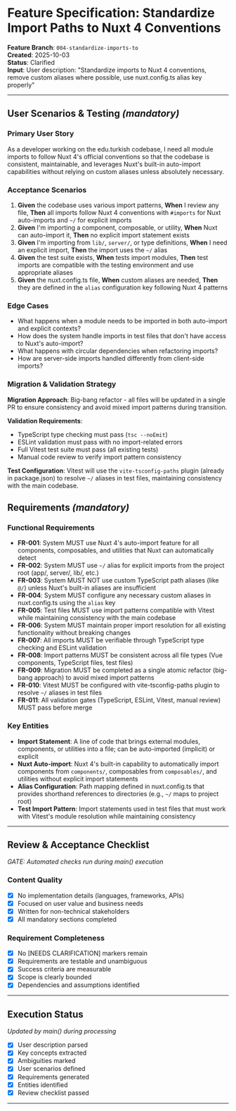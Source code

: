 # Feature Specification: Standardize Import Paths to Nuxt 4 Conventions

**Feature Branch**: `004-standardize-imports-to`  
**Created**: 2025-10-03  
**Status**: Clarified  
**Input**: User description: "Standardize imports to Nuxt 4 conventions, remove custom aliases where possible, use nuxt.config.ts alias key properly"

---

## User Scenarios & Testing _(mandatory)_

### Primary User Story

As a developer working on the edu.turkish codebase, I need all module imports to follow Nuxt 4's official conventions so that the codebase is consistent, maintainable, and leverages Nuxt's built-in auto-import capabilities without relying on custom aliases unless absolutely necessary.

### Acceptance Scenarios

1. **Given** the codebase uses various import patterns, **When** I review any file, **Then** all imports follow Nuxt 4 conventions with `#imports` for Nuxt auto-imports and `~/` for explicit imports
2. **Given** I'm importing a component, composable, or utility, **When** Nuxt can auto-import it, **Then** no explicit import statement exists
3. **Given** I'm importing from `lib/`, `server/`, or type definitions, **When** I need an explicit import, **Then** the import uses the `~/` alias
4. **Given** the test suite exists, **When** tests import modules, **Then** test imports are compatible with the testing environment and use appropriate aliases
5. **Given** the nuxt.config.ts file, **When** custom aliases are needed, **Then** they are defined in the `alias` configuration key following Nuxt 4 patterns

### Edge Cases

- What happens when a module needs to be imported in both auto-import and explicit contexts?
- How does the system handle imports in test files that don't have access to Nuxt's auto-import?
- What happens with circular dependencies when refactoring imports?
- How are server-side imports handled differently from client-side imports?

### Migration & Validation Strategy

**Migration Approach**: Big-bang refactor - all files will be updated in a single PR to ensure consistency and avoid mixed import patterns during transition.

**Validation Requirements**:

- TypeScript type checking must pass (`tsc --noEmit`)
- ESLint validation must pass with no import-related errors
- Full Vitest test suite must pass (all existing tests)
- Manual code review to verify import pattern consistency

**Test Configuration**: Vitest will use the `vite-tsconfig-paths` plugin (already in package.json) to resolve `~/` aliases in test files, maintaining consistency with the main codebase.

## Requirements _(mandatory)_

### Functional Requirements

- **FR-001**: System MUST use Nuxt 4's auto-import feature for all components, composables, and utilities that Nuxt can automatically detect
- **FR-002**: System MUST use `~/` alias for explicit imports from the project root (app/, server/, lib/, etc.)
- **FR-003**: System MUST NOT use custom TypeScript path aliases (like `@/`) unless Nuxt's built-in aliases are insufficient
- **FR-004**: System MUST configure any necessary custom aliases in nuxt.config.ts using the `alias` key
- **FR-005**: Test files MUST use import patterns compatible with Vitest while maintaining consistency with the main codebase
- **FR-006**: System MUST maintain proper import resolution for all existing functionality without breaking changes
- **FR-007**: All imports MUST be verifiable through TypeScript type checking and ESLint validation
- **FR-008**: Import patterns MUST be consistent across all file types (Vue components, TypeScript files, test files)
- **FR-009**: Migration MUST be completed as a single atomic refactor (big-bang approach) to avoid mixed import patterns
- **FR-010**: Vitest MUST be configured with vite-tsconfig-paths plugin to resolve `~/` aliases in test files
- **FR-011**: All validation gates (TypeScript, ESLint, Vitest, manual review) MUST pass before merge

### Key Entities

- **Import Statement**: A line of code that brings external modules, components, or utilities into a file; can be auto-imported (implicit) or explicit
- **Nuxt Auto-import**: Nuxt 4's built-in capability to automatically import components from `components/`, composables from `composables/`, and utilities without explicit import statements
- **Alias Configuration**: Path mapping defined in nuxt.config.ts that provides shorthand references to directories (e.g., `~/` maps to project root)
- **Test Import Pattern**: Import statements used in test files that must work with Vitest's module resolution while maintaining consistency

---

## Review & Acceptance Checklist

_GATE: Automated checks run during main() execution_

### Content Quality

- [x] No implementation details (languages, frameworks, APIs)
- [x] Focused on user value and business needs
- [x] Written for non-technical stakeholders
- [x] All mandatory sections completed

### Requirement Completeness

- [x] No [NEEDS CLARIFICATION] markers remain
- [x] Requirements are testable and unambiguous
- [x] Success criteria are measurable
- [x] Scope is clearly bounded
- [x] Dependencies and assumptions identified

---

## Execution Status

_Updated by main() during processing_

- [x] User description parsed
- [x] Key concepts extracted
- [x] Ambiguities marked
- [x] User scenarios defined
- [x] Requirements generated
- [x] Entities identified
- [x] Review checklist passed

---
